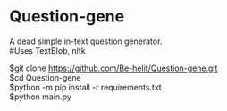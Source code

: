 # Question-gene
A dead simple in-text question generator. <br>
#Uses TextBlob, nltk<br>

  $git clone https://github.com/Be-helit/Question-gene.git<br>
  $cd Question-gene<br>
  $python -m pip install -r requirements.txt<br>
  $python main.py<br>
  
